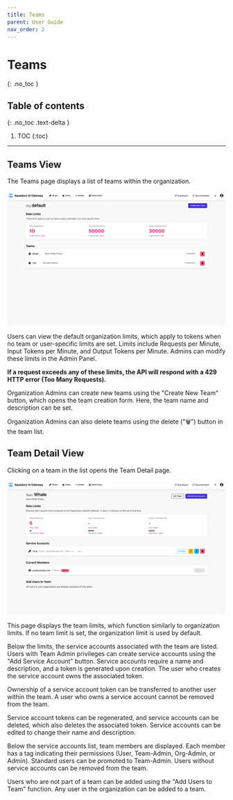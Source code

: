 ```yaml
---
title: Teams
parent: User Guide
nav_order: 2
---
```


# Teams
{: .no_toc }

## Table of contents
{: .no_toc .text-delta }

1. TOC
{:toc}

---

## Teams View

The Teams page displays a list of teams within the organization.

![Teams Page](../assets/user_guide/teams_page.png)

Users can view the default organization limits, which apply to tokens when no team or user-specific limits are set.
Limits include Requests per Minute, Input Tokens per Minute, and Output Tokens per Minute. Admins can modify these
limits in the Admin Panel.

**If a request exceeds any of these limits, the API will respond with a 429 HTTP error (Too Many Requests).**

Organization Admins can create new teams using the "Create New Team" button, which opens the team creation form. Here,
the team name and description can be set.

Organization Admins can also delete teams using the delete ("🗑") button in the team list.

## Team Detail View

Clicking on a team in the list opens the Team Detail page.

![Team Detail Page](../assets/user_guide/team_detail.png)

This page displays the team limits, which function similarly to organization limits. If no team limit is set, the
organization limit is used by default.

Below the limits, the service accounts associated with the team are listed. Users with Team Admin privileges can create
service accounts using the "Add Service Account" button. Service accounts require a name and description, and a token is
generated upon creation. The user who creates the service account owns the associated token.

Ownership of a service account token can be transferred to another user within the team. A user who owns a service
account cannot be removed from the team.

Service account tokens can be regenerated, and service accounts can be deleted, which also deletes the associated token.
Service accounts can be edited to change their name and description.

Below the service accounts list, team members are displayed. Each member has a tag indicating their permissions (User,
Team-Admin, Org-Admin, or Admin). Standard users can be promoted to Team-Admin. Users without service accounts can be
removed from the team.

Users who are not part of a team can be added using the "Add Users to Team" function. Any user in the organization can
be added to a team.
